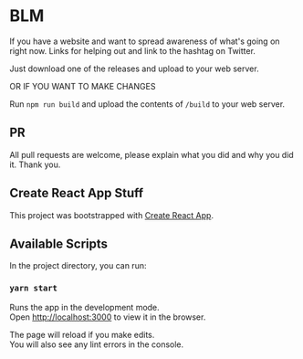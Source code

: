 # BLM



If you have a website and want to spread awareness of what's going on right now. Links for helping out and link to the hashtag on Twitter.

Just download one of the releases and upload to your web server. 

OR IF YOU WANT TO MAKE CHANGES

Run `npm run build` and upload the contents of `/build` to your web server.

## PR

All pull requests are welcome, please explain what you did and why you did it. Thank you. 

## Create React App Stuff

This project was bootstrapped with [Create React App](https://github.com/facebook/create-react-app).

## Available Scripts

In the project directory, you can run:

### `yarn start`

Runs the app in the development mode.<br />
Open [http://localhost:3000](http://localhost:3000) to view it in the browser.

The page will reload if you make edits.<br />
You will also see any lint errors in the console.